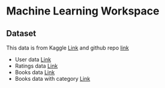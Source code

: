 # Machine Learning Workspace

## Dataset

This data is from Kaggle [Link](https://www.kaggle.com/datasets/arashnic/book-recommendation-dataset) and github repo [link](https://github.com/uchidalab/book-dataset/tree/master)

- User data [Link](https://github.com/MornMon-Bangkit-Capstone/moru-ml/blob/main/data/Users.csv)
- Ratings data [Link](https://github.com/MornMon-Bangkit-Capstone/moru-ml/blob/main/data/Ratings.csv)
- Books data [Link](https://github.com/MornMon-Bangkit-Capstone/moru-ml/blob/main/data/Books.csv)
- Books data with category [Link](https://github.com/MornMon-Bangkit-Capstone/moru-ml/blob/main/data/BooksWithCategory.csv)
